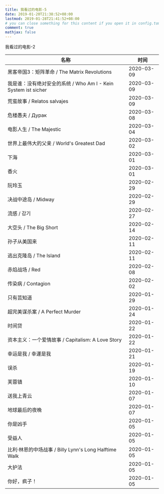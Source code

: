 ```yaml
---
title: 我看过的电影-5
date: 2019-01-20T21:38:52+08:00
lastmod: 2019-01-28T21:41:52+08:00
# you can close something for this content if you open it in config.toml.
comment: true
mathjax: false
---
```


我看过的电影-2


| 名称                                                           | 时间       |
| -------------------------------------------------------------- | ---------- |
| 黑客帝国3：矩阵革命 / The Matrix Revolutions                   | 2020-03-09 |
| 我是谁：没有绝对安全的系统 / Who Am I - Kein System ist sicher | 2020-03-09 |
| 荒蛮故事 / Relatos salvajes                                    | 2020-03-09 |
| 危楼愚夫 / Дурак                                               | 2020-03-08 |
| 电影人生 / The Majestic                                        | 2020-03-04 |
| 世界上最伟大的父亲 / World's Greatest Dad                      | 2020-03-02 |
| 下海                                                           | 2020-03-01 |
| 香火                                                           | 2020-03-01 |
| 阮玲玉                                                         | 2020-02-29 |
| 决战中途岛 / Midway                                            | 2020-02-29 |
| 流感 / 감기                                                    | 2020-02-27 |
| 大空头 / The Big Short                                         | 2020-02-14 |
| 孙子从美国来                                                   | 2020-02-11 |
| 逃出克隆岛 / The Island                                        | 2020-02-11 |
| 赤焰战场 / Red                                                 | 2020-02-08 |
| 传染病 / Contagion                                             | 2020-02-02 |
| 只有芸知道                                                     | 2020-01-29 |
| 超完美谋杀案 / A Perfect Murder                                | 2020-01-24 |
| 时间贷                                                         | 2020-01-22 |
| 资本主义：一个爱情故事 / Capitalism: A Love Story              | 2020-01-22 |
| 幸运是我 / 幸運是我                                            | 2020-01-21 |
| 误杀                                                           | 2020-01-19 |
| 芙蓉镇                                                         | 2020-01-10 |
| 送我上青云                                                     | 2020-01-07 |
| 地球最后的夜晚                                                 | 2020-01-07 |
| 你是凶手                                                       | 2020-01-05 |
| 受益人                                                         | 2020-01-05 |
| 比利·林恩的中场战事 / Billy Lynn's Long Halftime Walk          | 2020-01-05 |
| 大护法                                                         | 2020-01-05 |
| 你好，疯子！                                                   | 2020-01-05 |